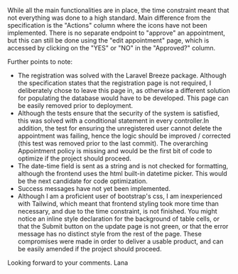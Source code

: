While all the main functionalities are in place, the time constraint meant that not everything was done to a high standard. Main difference from the specification is the "Actions" column where the icons have not been implemented. There is no separate endpoint to "approve" an appointment, but this can still be done using the "edit appointment" page, which is accessed by clicking on the "YES" or "NO" in the "Approved?" column.

Further points to note:
- The registration was solved with the Laravel Breeze package. Although the specification states that the registration page is not required, I deliberately chose to leave this page in, as otherwise a different solution for populating the database would have to be developed. This page can be easily removed prior to deployment.
- Although the tests ensure that the security of the system is satisfied, this was solved with a conditional statement in every controller.In addition, the test for ensuring the unregistered user cannot delete the appointment was failing, hence the logic should be improved / corrected (this test was removed prior to the last commit). The overarching Appointment policy is missing and would be the first bit of code to optimize if the project should proceed.
- The date-time field is sent as a string and is not checked for formatting, although the frontend uses the html built-in datetime picker. This would be the next candidate for code optimization.
- Success messages have not yet been implemented.
- Although I am a proficient user of bootstrap's css, I am inexperienced with Tailwind, which meant that frontend styling took more time than necessary, and due to the time constraint, is not finished. You might notice an inline style declaration for the background of table cells, or that the Submit button on the update page is not green, or that the error message has no distinct style from the rest of the page. These compromises were made in order to deliver a usable product, and can be easily amended if the project should proceed.

Looking forward to your comments.
Lana
